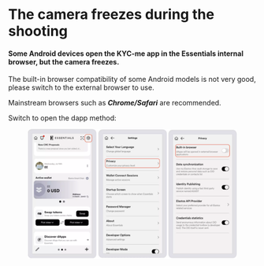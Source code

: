 # The camera freezes during the shooting

#### Some Android devices open the KYC-me app in the Essentials internal browser, but the camera freezes.

The built-in browser compatibility of some Android models is not very good, please switch to the external browser to use.

Mainstream browsers such as _**Chrome/Safari**_ are recommended.

Switch to open the dapp method:

<figure><img src="../.gitbook/assets/截屏2023-08-22 18.38.28.png" alt=""><figcaption></figcaption></figure>
